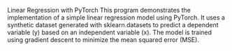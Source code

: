 Linear Regression with PyTorch
This program demonstrates the implementation of a simple linear regression model using PyTorch. It uses a synthetic dataset generated with sklearn.datasets to predict a dependent variable (y) based on an independent variable (x). The model is trained using gradient descent to minimize the mean squared error (MSE).
